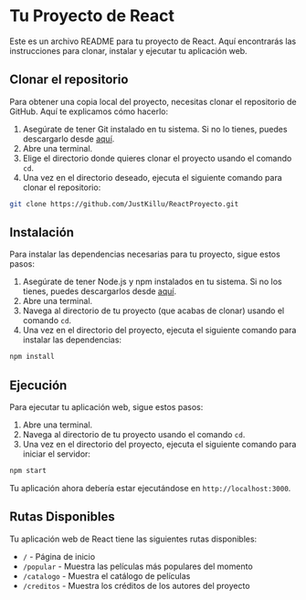 # Tu Proyecto de React

Este es un archivo README para tu proyecto de React. Aquí encontrarás las instrucciones para clonar, instalar y ejecutar tu aplicación web.

## Clonar el repositorio

Para obtener una copia local del proyecto, necesitas clonar el repositorio de GitHub. Aquí te explicamos cómo hacerlo:

1. Asegúrate de tener Git instalado en tu sistema. Si no lo tienes, puedes descargarlo desde [aquí](https://git-scm.com/downloads).
2. Abre una terminal.
3. Elige el directorio donde quieres clonar el proyecto usando el comando `cd`.
4. Una vez en el directorio deseado, ejecuta el siguiente comando para clonar el repositorio:

```bash
git clone https://github.com/JustKillu/ReactProyecto.git
```

## Instalación

Para instalar las dependencias necesarias para tu proyecto, sigue estos pasos:

1. Asegúrate de tener Node.js y npm instalados en tu sistema. Si no los tienes, puedes descargarlos desde [aquí](https://nodejs.org/).
2. Abre una terminal.
3. Navega al directorio de tu proyecto (que acabas de clonar) usando el comando `cd`.
4. Una vez en el directorio del proyecto, ejecuta el siguiente comando para instalar las dependencias:

```bash
npm install
```

## Ejecución

Para ejecutar tu aplicación web, sigue estos pasos:

1. Abre una terminal.
2. Navega al directorio de tu proyecto usando el comando `cd`.
3. Una vez en el directorio del proyecto, ejecuta el siguiente comando para iniciar el servidor:

```bash
npm start
```

Tu aplicación ahora debería estar ejecutándose en `http://localhost:3000`.

## Rutas Disponibles

Tu aplicación web de React tiene las siguientes rutas disponibles:

- `/` - Página de inicio
- `/popular` - Muestra las películas más populares del momento
- `/catalogo` - Muestra el catálogo de películas
- `/creditos` - Muestra los créditos de los autores del proyecto